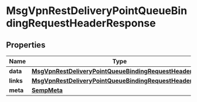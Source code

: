 
# MsgVpnRestDeliveryPointQueueBindingRequestHeaderResponse

## Properties
Name | Type | Description | Notes
------------ | ------------- | ------------- | -------------
**data** | [**MsgVpnRestDeliveryPointQueueBindingRequestHeader**](MsgVpnRestDeliveryPointQueueBindingRequestHeader.md) |  |  [optional]
**links** | [**MsgVpnRestDeliveryPointQueueBindingRequestHeaderLinks**](MsgVpnRestDeliveryPointQueueBindingRequestHeaderLinks.md) |  |  [optional]
**meta** | [**SempMeta**](SempMeta.md) |  | 



